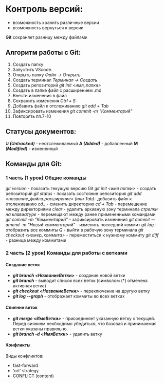 # Контроль версий:
* возможность хранить различные версии
* возможность вернуться к версии

**Git** сохраняет разницу между файлами

## Алгоритм работы с Git:
1. Создать папку
2. Запустить VScode.
3. Открыть папку *Файл -> Открыть*
4. Создать терминал *Терминал -> Создать*
5. Создать репозиторий *git init <имя_папки>*
6. Создать в папке файл с расширением .md
7. Внести изменения в файл
8. Сохранить изменения *Ctrl + S*
9. Добавить файл к отслеживанию *git add + Tab*
10. Зафиксировать изменения *git commit -m "Комментарий"*
11. Повторять пп.7-10

## Статусы документов:

**U _(Untracked)_** - неотслеживаемый
**A _(Added)_** - добавленный
**M _(Modified)_** - измененный

## Команды для Git:

### 1 часть (1 урок) Общие команды

*git version* - показать текущую версию Git
*git init <имя папки>* - создать репозиторий
*git status* - показать состояние репозитория
*git add <название_файла.расширение> (или Tab)*- добавить файл к отслеживанию
*cd..* - сменить директорию
*cd + Tab* - перемещение между директориями
*clear* - удалить архивную зону терминала
*стрелки на клавиатуре* - перемещают между ранее примененными командами
*git commit -m "Комментарий"* - зафиксировать изменения
*git commit --amend -m "Новый комментарий"* - изменить последний коммит
*git log* - отобразить все коммиты
*Q* - выйти в рабочую зону терминала
*git checkout <номер_коммита>* - переместиться к нужному коммиту
*git diff* - разница между коммитами

### 2 часть (2 урок) Команды для работы с ветками
#### Создание веток

+ _**git branch <НазваниеВетки>**_ - создание новой ветки
+ _**git branch**_ - выводит список всех веток (символом (*) отмечена активная ветка)
+ _**git checkout <НазваниеВетки>**_ - переключение на другую ветку
+ _**git log --graph**_ - отображает коммиты во всех ветках

#### Слияние веток

+ _**git merge <ИмяВетки>**_ - присоединяет указанную ветку к текущей. Перед сиянием необходимо убедиться, что базовая и принимаемая ветки указаны правильно.
+ _**git branch -d <ИмяВетки>**_ - удалить ветку

#### Конфликты

Виды конфликтов:

+ fast-forward
+ 'ort' strategy
+ CONFLICT (content)


